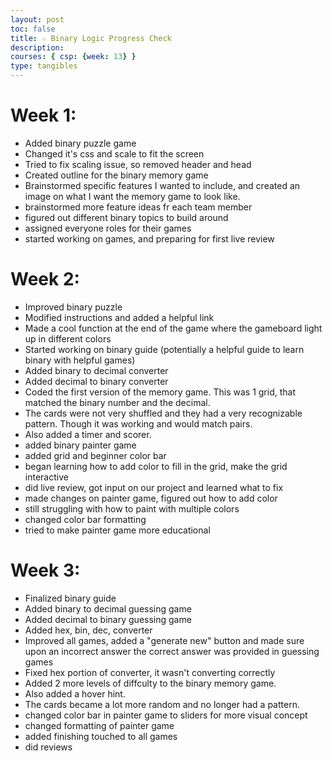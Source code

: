 ```yaml
---
layout: post
toc: false
title: ☆ Binary Logic Progress Check
description:
courses: { csp: {week: 13} }
type: tangibles
---
```


# Week 1:
- Added binary puzzle game
- Changed it's css and scale to fit the screen
- Tried to fix scaling issue, so removed header and head
- Created outline for the binary memory game 
- Brainstormed specific features I wanted to include, and created an image on what I want the memory game to look like.
- brainstormed more feature ideas fr each team member
- figured out different binary topics to build around
- assigned everyone roles for their games
- started working on games, and preparing for first live review




# Week 2: 
- Improved binary puzzle
- Modified instructions and added a helpful link
- Made a cool function at the end of the game where the gameboard light up in different colors
- Started working on binary guide (potentially a helpful guide to learn binary with helpful games)
- Added binary to decimal converter
- Added decimal to binary converter
- Coded the first version of the memory game. This was 1 grid, that matched the binary number and the decimal. 
- The cards were not very shuffled and they had a very recognizable pattern. Though it was working and would match pairs. 
- Also added a timer and scorer. 
- added binary painter game
- added grid and beginner color bar
- began learning how to add color to fill in the grid, make the grid interactive
- did live review, got input on our project and learned what to fix 
- made changes on painter game, figured out how to add color
- still struggling with how to paint with multiple colors 
- changed color bar formatting 
- tried to make painter game more educational



# Week 3: 
- Finalized binary guide
- Added binary to decimal guessing game
- Added decimal to binary guessing game
- Added hex, bin, dec, converter
- Improved all games, added a "generate new" button and made sure upon an incorrect answer the correct answer was provided in guessing games
- Fixed hex portion of converter, it wasn't converting correctly
- Added 2 more levels of diffculty to the binary memory game. 
- Also added a hover hint. 
- The cards became a lot more random and no longer had a pattern. 
- changed color bar in painter game to sliders for more visual concept
- changed formatting of painter game 
- added finishing touched to all games 
- did reviews
